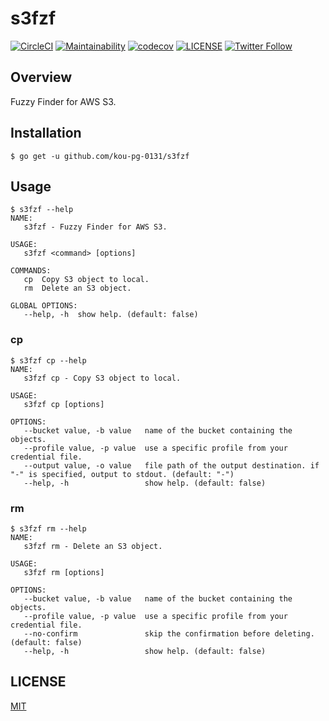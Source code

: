 # s3fzf

[![CircleCI](https://circleci.com/gh/kou-pg-0131/s3fzf.svg?style=shield)](https://circleci.com/gh/kou-pg-0131/s3fzf)
[![Maintainability](https://api.codeclimate.com/v1/badges/1aa323ec22cbd6cae3d4/maintainability)](https://codeclimate.com/github/kou-pg-0131/s3fzf/maintainability)
[![codecov](https://codecov.io/gh/kou-pg-0131/s3fzf/branch/main/graph/badge.svg?token=2W5UVLK4B2)](https://codecov.io/gh/kou-pg-0131/s3fzf)
[![LICENSE](https://img.shields.io/github/license/kou-pg-0131/s3fzf?style=plastic)](./LICENSE)
[![Twitter Follow](https://img.shields.io/twitter/follow/kou_pg_0131?style=social)](https://twitter.com/kou_pg_0131)

## Overview

Fuzzy Finder for AWS S3.

## Installation

```
$ go get -u github.com/kou-pg-0131/s3fzf
```

## Usage

```
$ s3fzf --help
NAME:
   s3fzf - Fuzzy Finder for AWS S3.

USAGE:
   s3fzf <command> [options]

COMMANDS:
   cp  Copy S3 object to local.
   rm  Delete an S3 object.

GLOBAL OPTIONS:
   --help, -h  show help. (default: false)
```

### cp

```
$ s3fzf cp --help
NAME:
   s3fzf cp - Copy S3 object to local.

USAGE:
   s3fzf cp [options]

OPTIONS:
   --bucket value, -b value   name of the bucket containing the objects.
   --profile value, -p value  use a specific profile from your credential file.
   --output value, -o value   file path of the output destination. if "-" is specified, output to stdout. (default: "-")
   --help, -h                 show help. (default: false)
```

### rm

```
$ s3fzf rm --help
NAME:
   s3fzf rm - Delete an S3 object.

USAGE:
   s3fzf rm [options]

OPTIONS:
   --bucket value, -b value   name of the bucket containing the objects.
   --profile value, -p value  use a specific profile from your credential file.
   --no-confirm               skip the confirmation before deleting. (default: false)
   --help, -h                 show help. (default: false)
```

## LICENSE

[MIT](./LICENSE)
